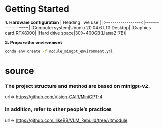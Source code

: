 # Getting Started

**1. Hardware configuration**
| Heading | we use |
|:-------------------:|-------------------|
|Computer system|Ubuntu 20.04.6 LTS Desktop|
|Graphics card|RTX8000|
|Hard drive space|300~400GB(Llama2-7B)|


**2. Prepare the environment**  
```bash
conda env create -f module_mingpt_environment.yml
```

# source  
### The project structure and method are based on minigpt-v2.  
url=> https://github.com/Vision-CAIR/MiniGPT-4  

### In addition, refer to other people’s practices
url=> https://github.com/IlikeBB/VLM_Rebuild/tree/vitmodule
